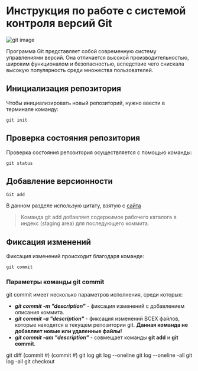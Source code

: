 # **Инструкция по работе с системой контроля версий Git**

![git image](https://www.freeshows.ru/i/news/img20210310_000s.png)

 Программа Git представляет собой современную систему управлениями версий. Она отличается высокой производительностью, широким функционалом и безопасностью, вследствие чего снискала высокую популярность среди множества пользователей. 

## Инициализация репозитория

Чтобы инициализировать новый репозиторий, нужно ввести в терминале команду: 

    git init

## Проверка состояния репозитория

Проверка состояния репозитория осуществляется с помощью команды:

    git status

## Добавление версионности

    Git add
В данном разделе использую цитату, взятую с [сайта](https://git-scm.com/ "git-scm.com")

>Команда git add добавляет содержимое рабочего каталога в индекс (staging area) для последующего коммита.


## Фиксация изменений

Фиксация изменений происходит благодаря команде:

    git commit

 ### Параметры команды **git commit**

 git commit имеет несколько параметров исполнения, среди которых:

 - ***git commit -m "description"*** - фиксация изменений с добавлением описания коммита.
 - ***git commit -a "description"*** - фиксация изменений ВСЕХ файлов, которые находятся в текущем репозитории git. **Данная команда не добавляет новые или удаленные файлы!**
 - ***git commit -am "description"*** - совмещает команды **git add** и **git commit**.




git diff (commit #) (commit #)
git log
git log --oneline
git log --oneline -all
git log -all
git checkout